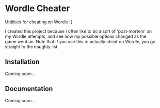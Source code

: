# Wordle Cheater

Utitlities for cheating on Wordle :(

I created this project because I often like to do a sort of 'post-mortem' on my Wordle
attempts, and see how my possible options changed as the game went on.  Note that if
you use this to actually cheat on Wordle, you go straight to the naughty list.


## Installation

Coming soon...


## Documentation

Coming soon...
